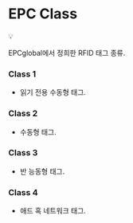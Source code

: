# EPC Class

<aside>
💡

EPCglobal에서 정희한 RFID 태그 종류.

</aside>

### Class 1

- 읽기 전용 수동형 태그.

### Class 2

- 수동형 태그.

### Class 3

- 반 능동형 태그.

### Class 4

- 애드 혹 네트워크 태그.